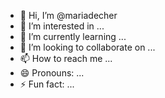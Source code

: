 - 👋 Hi, I’m @mariadecher
- 👀 I’m interested in ...
- 🌱 I’m currently learning ...
- 💞️ I’m looking to collaborate on ...
- 📫 How to reach me ...
- 😄 Pronouns: ...
- ⚡ Fun fact: ...

<!---
mariadecher/mariadecher is a ✨ special ✨ repository because its `README.md` (this file) appears on your GitHub profile.
You can click the Preview link to take a look at your changes.
--->

